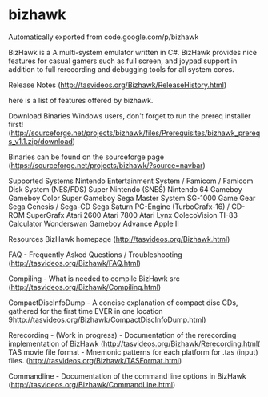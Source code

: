 # bizhawk
Automatically exported from code.google.com/p/bizhawk

BizHawk is a A multi-system emulator written in C#. BizHawk provides nice features for casual gamers such as full screen, and joypad support in addition to full rerecording and debugging tools for all system cores.

Release Notes (http://tasvideos.org/Bizhawk/ReleaseHistory.html)

here is a list of features offered by bizhawk.

Download Binaries
Windows users, don't forget to run the prereq installer first! (http://sourceforge.net/projects/bizhawk/files/Prerequisites/bizhawk_prereqs_v1.1.zip/download)

Binaries can be found on the sourceforge page (https://sourceforge.net/projects/bizhawk/?source=navbar)

Supported Systems
Nintendo Entertainment System / Famicom / Famicom Disk System (NES/FDS)
Super Nintendo (SNES)
Nintendo 64
Gameboy
Gameboy Color
Super Gameboy
Sega Master System
SG-1000
Game Gear
Sega Genesis / Sega-CD
Sega Saturn
PC-Engine (TurboGrafx-16) / CD-ROM
SuperGrafx
Atari 2600
Atari 7800
Atari Lynx
ColecoVision
TI-83 Calculator
Wonderswan
Gameboy Advance
Apple II

Resources
BizHawk homepage (http://tasvideos.org/Bizhawk.html)

FAQ - Frequently Asked Questions / Troubleshooting (http://tasvideos.org/Bizhawk/FAQ.html)

Compiling - What is needed to compile BizHawk src (http://tasvideos.org/Bizhawk/Compiling.html)

CompactDiscInfoDump - A concise explanation of compact disc CDs, gathered for the first time EVER in one location 9http://tasvideos.org/Bizhawk/CompactDiscInfoDump.html)

Rerecording - (Work in progress) - Documentation of the rerecording implementation of BizHawk  (http://tasvideos.org/Bizhawk/Rerecording.html(
  TAS movie file format - Mnemonic patterns for each platform for .tas (input) files. (http://tasvideos.org/Bizhawk/TASFormat.html)

Commandline - Documentation of the command line options in BizHawk (http://tasvideos.org/Bizhawk/CommandLine.html)
